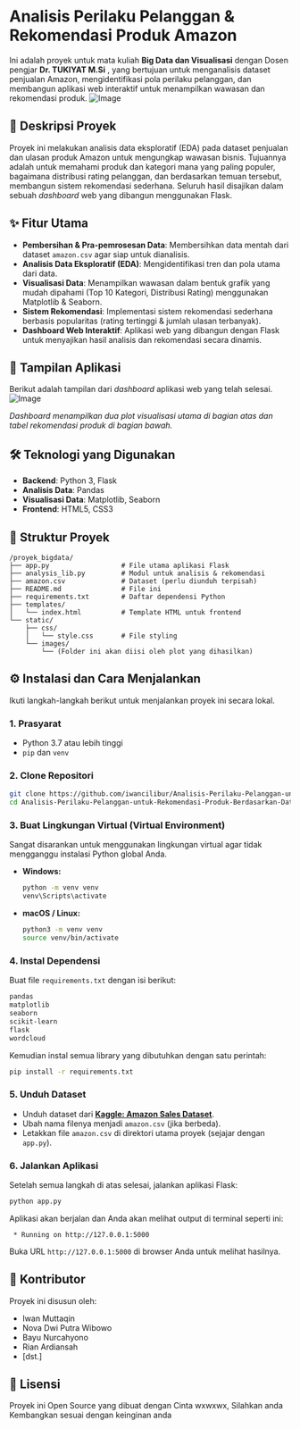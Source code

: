 # Analisis Perilaku Pelanggan & Rekomendasi Produk Amazon

Ini adalah proyek untuk mata kuliah **Big Data dan Visualisasi**  dengan Dosen pengjar **Dr. TUKIYAT M.Si**  , yang bertujuan untuk menganalisis dataset penjualan Amazon, mengidentifikasi pola perilaku pelanggan, dan membangun aplikasi web interaktif untuk menampilkan wawasan dan rekomendasi produk.
![Image](https://github.com/user-attachments/assets/ee1ea10c-5a35-48f4-b5cf-93d690b6da14)

## 📜 Deskripsi Proyek

Proyek ini melakukan analisis data eksploratif (EDA) pada dataset penjualan dan ulasan produk Amazon untuk mengungkap wawasan bisnis. Tujuannya adalah untuk memahami produk dan kategori mana yang paling populer, bagaimana distribusi rating pelanggan, dan berdasarkan temuan tersebut, membangun sistem rekomendasi sederhana. Seluruh hasil disajikan dalam sebuah *dashboard* web yang dibangun menggunakan Flask.

## ✨ Fitur Utama

  - **Pembersihan & Pra-pemrosesan Data**: Membersihkan data mentah dari dataset `amazon.csv` agar siap untuk dianalisis.
  - **Analisis Data Eksploratif (EDA)**: Mengidentifikasi tren dan pola utama dari data.
  - **Visualisasi Data**: Menampilkan wawasan dalam bentuk grafik yang mudah dipahami (Top 10 Kategori, Distribusi Rating) menggunakan Matplotlib & Seaborn.
  - **Sistem Rekomendasi**: Implementasi sistem rekomendasi sederhana berbasis popularitas (rating tertinggi & jumlah ulasan terbanyak).
  - **Dashboard Web Interaktif**: Aplikasi web yang dibangun dengan Flask untuk menyajikan hasil analisis dan rekomendasi secara dinamis.

## 📸 Tampilan Aplikasi

Berikut adalah tampilan dari *dashboard* aplikasi web yang telah selesai.
![Image](https://github.com/user-attachments/assets/7aaf5c5a-9bea-4468-ad0b-6cb035bab067)

*Dashboard menampilkan dua plot visualisasi utama di bagian atas dan tabel rekomendasi produk di bagian bawah.*

## 🛠️ Teknologi yang Digunakan

  - **Backend**: Python 3, Flask
  - **Analisis Data**: Pandas
  - **Visualisasi Data**: Matplotlib, Seaborn
  - **Frontend**: HTML5, CSS3

## 📁 Struktur Proyek

```
/proyek_bigdata/
├── app.py                  # File utama aplikasi Flask
├── analysis_lib.py         # Modul untuk analisis & rekomendasi
├── amazon.csv              # Dataset (perlu diunduh terpisah)
├── README.md               # File ini
├── requirements.txt        # Daftar dependensi Python
├── templates/
│   └── index.html          # Template HTML untuk frontend
└── static/
    ├── css/
    │   └── style.css       # File styling
    └── images/
        └── (Folder ini akan diisi oleh plot yang dihasilkan)
```

## ⚙️ Instalasi dan Cara Menjalankan

Ikuti langkah-langkah berikut untuk menjalankan proyek ini secara lokal.

### 1\. Prasyarat

  - Python 3.7 atau lebih tinggi
  - `pip` dan `venv`

### 2\. Clone Repositori

```bash
git clone https://github.com/iwancilibur/Analisis-Perilaku-Pelanggan-untuk-Rekomendasi-Produk-Berdasarkan-Dataset-Amazon.git
cd Analisis-Perilaku-Pelanggan-untuk-Rekomendasi-Produk-Berdasarkan-Dataset-Amazon
```

### 3\. Buat Lingkungan Virtual (Virtual Environment)

Sangat disarankan untuk menggunakan lingkungan virtual agar tidak mengganggu instalasi Python global Anda.

  - **Windows:**
    ```bash
    python -m venv venv
    venv\Scripts\activate
    ```
  - **macOS / Linux:**
    ```bash
    python3 -m venv venv
    source venv/bin/activate
    ```

### 4\. Instal Dependensi

Buat file `requirements.txt` dengan isi berikut:

```txt
pandas
matplotlib
seaborn
scikit-learn
flask
wordcloud
```

Kemudian instal semua library yang dibutuhkan dengan satu perintah:

```bash
pip install -r requirements.txt
```

### 5\. Unduh Dataset

  - Unduh dataset dari **[Kaggle: Amazon Sales Dataset](https://www.kaggle.com/datasets/karkavelrajaj/amazon-sales-dataset)**.
  - Ubah nama filenya menjadi `amazon.csv` (jika berbeda).
  - Letakkan file `amazon.csv` di direktori utama proyek (sejajar dengan `app.py`).

### 6\. Jalankan Aplikasi

Setelah semua langkah di atas selesai, jalankan aplikasi Flask:

```bash
python app.py
```

Aplikasi akan berjalan dan Anda akan melihat output di terminal seperti ini:

```
 * Running on http://127.0.0.1:5000
```

Buka URL `http://127.0.0.1:5000` di browser Anda untuk melihat hasilnya.

## 👥 Kontributor

Proyek ini disusun oleh:

  - Iwan Muttaqin
  - Nova Dwi Putra Wibowo
  - Bayu Nurcahyono
  - Rian Ardiansah
  - [dst.]

## 📄 Lisensi

Proyek ini Open Source yang dibuat dengan Cinta wxwxwx, Silahkan anda Kembangkan sesuai  dengan keinginan anda

